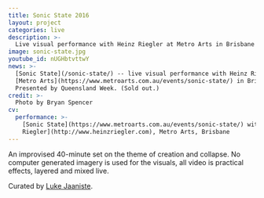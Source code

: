 ```yaml
---
title: Sonic State 2016
layout: project
categories: live
description: >-
  Live visual performance with Heinz Riegler at Metro Arts in Brisbane
image: sonic-state.jpg
youtube_id: nUGHbtvttwY
news: >-
  [Sonic State](/sonic-state/) -- live visual performance with Heinz Riegler at
  [Metro Arts](https://www.metroarts.com.au/events/sonic-state/) in Brisbane.
  Presented by Queensland Week. (Sold out.)
credit: >-
  Photo by Bryan Spencer
cv:
  performance: >-
    [Sonic State](https://www.metroarts.com.au/events/sonic-state/) with [Heinz
    Riegler](http://www.heinzriegler.com), Metro Arts, Brisbane
---
```

An improvised 40-minute set on the theme of creation and collapse. No computer
generated imagery is used for the visuals, all video is practical effects,
layered and mixed live.

Curated by [Luke Jaaniste](http://www.lukejaaniste.com).
